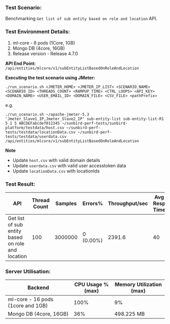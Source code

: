 ### Test Scenario:
Benchmarking `Get list of sub entity based on role and location` API.

### Test Environment Details:
1. ml-core - 8 pods (1Core, 1GB) 
2. Mongo DB (4core, 16GB)
3. Release version - Release 4.7.0

**API End Point:** `/api/entities/mlcore/v1/subEntityListBasedOnRoleAndLocation`

**Executing the test scenario using JMeter:**

```./run_scenario.sh <JMETER_HOME> <JMETER_IP_LIST> <SCENARIO_NAME> <SCENARIO_ID> <THREADS_COUNT> <RAMPUP_TIME> <CTRL_LOOPS> <API_KEY> <DOMAIN_NAME> <USER_EMAIL_ID> <DOMAIN_FILE> <CSV_FILE> <pathPrefix> ```

e.g.

```./run_scenario.sh ~/apache-jmeter-5.3 'Jmeter_Slave1_IP,Jmeter_Slave2_IP' sub-entity-list sub-entity-list-R1 5 1 5 ABCDEFabcdef012345 ~/sunbird-perf-tests/sunbird-platform/testdata/host.csv ~/sunbird-perf-tests/testdata/locationData.csv ~/sunbird-perf-tests/testdata/userdata.csv /api/entities/mlcore/v1/subEntityListBasedOnRoleAndLocation ```


**Note**
- Update `host.csv` with valid domain details
- Update `userdata.csv` with valid user accesstoken data
- Update `locationData.csv` with locationIds


### Test Result:
| API           | Thread Count  | Samples  | Errors%   | Throughput/sec  |Avg Resp Time  |   95th pct  |  99th pct   |
| ------------- | ------------- | -------- | --------- | --------------- |---------------|-------------|-------------|
| Get list of sub entity based on role and location  | 100        |  3000000  | 0 (0.00%) | 2391.6      |     40    |   104    |	165.99|


### Server Utilisation:
| Backend          | CPU Usage %(max) | Memory Utilization (max) |
| ------------- | ------------- |------------- |
|ml-core - 16 pods (1core and 1GB)|100%|9%|
|Mongo DB (4core, 16GB)| 36%|498.225 MB|
